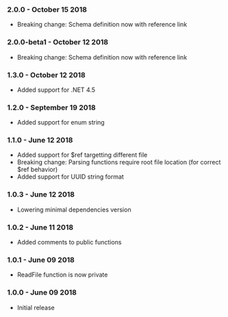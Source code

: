 ### 2.0.0 - October 15 2018
* Breaking change: Schema definition now with reference link

### 2.0.0-beta1 - October 12 2018
* Breaking change: Schema definition now with reference link

### 1.3.0 - October 12 2018
* Added support for .NET 4.5

### 1.2.0 - September 19 2018
* Added support for enum string

### 1.1.0 - June 12 2018
* Added support for $ref targetting different file
* Breaking change: Parsing functions require root file location (for correct $ref behavior)
* Added support for UUID string format

### 1.0.3 - June 12 2018
* Lowering minimal dependencies version

### 1.0.2 - June 11 2018
* Added comments to public functions

### 1.0.1 - June 09 2018
* ReadFile function is now private

### 1.0.0 - June 09 2018
* Initial release